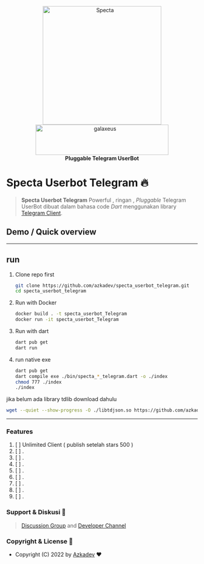 <p align="center">
    <a href="https://github.com/azkadev">
        <img src="https://telegra.ph/file/e90bdeab8390b8c0d9df2.png" alt="Specta"
            width="312"
            height="312">
    </a>
    <br>
    <a href="https://youtube.com/c/galaxeus">
        <img
            src="https://raw.githubusercontent.com/azkadev/azkadev/main/assets/images/powered_galaxeus.png"
            alt="galaxeus"
            width="350"
            height="80"
        >
    </a>
    <br>
    <b>Pluggable Telegram UserBot</b>
    <br>
</p>
 

# Specta Userbot Telegram 🔥

> **Specta Userbot Telegram** Powerful , ringan , _Pluggable_ Telegram UserBot dibuat dalam bahasa code _Dart_ menggunakan library [Telegram Client](https://github.com/azkadev/telegram_client).

## Demo / Quick overview

---
## run

1. Clone repo first
   ```bash
   git clone https://github.com/azkadev/specta_userbot_telegram.git
   cd specta_userbot_telegram
   ```

2. Run with Docker
   ```bash
   docker build . -t specta_userbot_Telegram
   docker run -it specta_userbot_Telegram
   ```
3. Run with dart
   ```bash
   dart pub get
   dart run
   ```

4. run native exe
    ```bash
    dart pub get
    dart compile exe ./bin/specta_*_telegram.dart -o ./index
    chmod 777 ./index
    ./index
    ```

jika belum ada library tdlib download dahulu
```bash
wget --quiet --show-progress -O ./libtdjson.so https://github.com/azkadev/telegram_client/releases/download/v2022.09.01.12.01.27/libtdjson.so.1.8.5
```
---

### Features

1. [ ] Unlimited Client ( publish setelah stars 500 )
2. [ ] .
3. [ ] .
4. [ ] .
5. [ ] .
6. [ ] .
7. [ ] .
8. [ ] .
9. [ ] .

### Support & Diskusi 👥

> [Discussion Group](https://t.me/developer_base_ground) and [Developer Channel](https://t.me/azkadev)

### Copyright & License 👮

* Copyright (C) 2022 by [Azkadev](https://github.com/azkadev) ❤️️